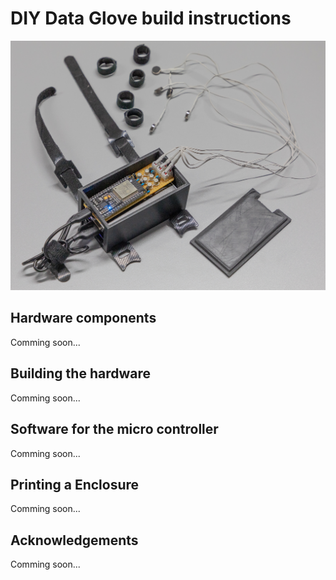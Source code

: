 # DIY Data Glove build instructions
![Build and Touch in Action](../img/gloves_hardware.jpg)


## Hardware components
Comming soon...

## Building the hardware
Comming soon...

## Software for the micro controller
Comming soon...

## Printing a Enclosure
Comming soon...

## Acknowledgements
Comming soon...
